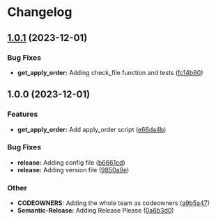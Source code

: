 # Changelog

## [1.0.1](https://github.com/helops-io/toolkit/compare/v1.0.0...v1.0.1) (2023-12-01)


### Bug Fixes

* **get_apply_order:** Adding check_file function and tests ([fc14b60](https://github.com/helops-io/toolkit/commit/fc14b60487e6dd69031d07fa8f786385474933ba))

## 1.0.0 (2023-12-01)


### Features

* **get_apply_order:** Add apply_order script ([e66da4b](https://github.com/helops-io/toolkit/commit/e66da4b8b94ed217966e483c47affff3e7b5f791))


### Bug Fixes

* **release:** Adding config file ([b6661cd](https://github.com/helops-io/toolkit/commit/b6661cdeb6f4d1edd435310f09c53f493cba8358))
* **release:** Adding version file ([9850a9e](https://github.com/helops-io/toolkit/commit/9850a9e5ebe4ce6a4040c22f41f0beb26ddf6de4))


### Other

* **CODEOWNERS:** Adding the whole team as codeowners ([a9b5a47](https://github.com/helops-io/toolkit/commit/a9b5a47404aa1f27c5572f59d2d0e18849bd689b))
* **Semantic-Release:** Adding Release Please ([0a6b3d0](https://github.com/helops-io/toolkit/commit/0a6b3d00a87e1fb14342ccde63d309e1de7abc01))
